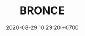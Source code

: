 ---
layout: indigo-rondas
permalink: /rondas-bronce
categories: logos 
date: 2020-08-29 10:29:20 +0700
title: BRONCE
tag: 
color: black
background: '#5dI2A6'
maincover: /assets/logos/LIGA-INDIGO.png
nivel: BRONCE
rango: 4
gradiente: grPurple
background: purple
division: BRONCE
ligas: /liga-indigo-bronce
rondas: /rondas-bronce
---